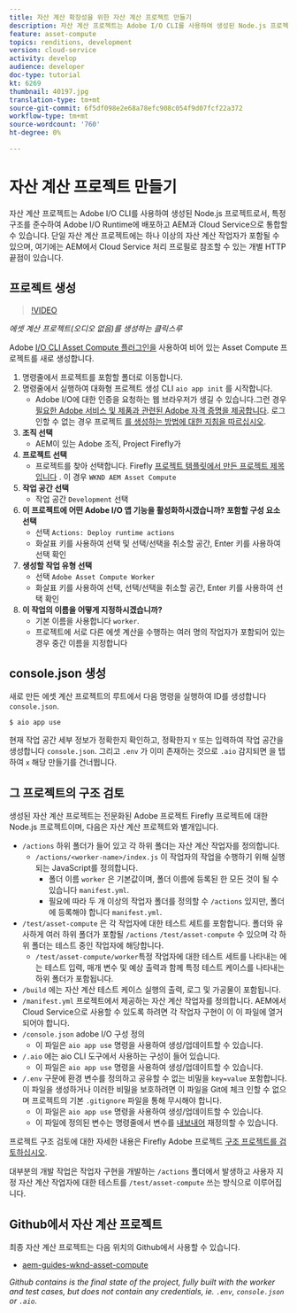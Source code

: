 ```yaml
---
title: 자산 계산 확장성을 위한 자산 계산 프로젝트 만들기
description: 자산 계산 프로젝트는 Adobe I/O CLI를 사용하여 생성된 Node.js 프로젝트로서, 특정 구조를 준수하여 Adobe I/O Runtime에 배포하고 AEM과 Cloud Service으로 통합할 수 있습니다.
feature: asset-compute
topics: renditions, development
version: cloud-service
activity: develop
audience: developer
doc-type: tutorial
kt: 6269
thumbnail: 40197.jpg
translation-type: tm+mt
source-git-commit: 6f5df098e2e68a78efc908c054f9d07fcf22a372
workflow-type: tm+mt
source-wordcount: '760'
ht-degree: 0%

---
```



# 자산 계산 프로젝트 만들기

자산 계산 프로젝트는 Adobe I/O CLI를 사용하여 생성된 Node.js 프로젝트로서, 특정 구조를 준수하여 Adobe I/O Runtime에 배포하고 AEM과 Cloud Service으로 통합할 수 있습니다. 단일 자산 계산 프로젝트에는 하나 이상의 자산 계산 작업자가 포함될 수 있으며, 여기에는 AEM에서 Cloud Service 처리 프로필로 참조할 수 있는 개별 HTTP 끝점이 있습니다.

## 프로젝트 생성

>[!VIDEO](https://video.tv.adobe.com/v/40197/?quality=12&learn=on)

_에셋 계산 프로젝트(오디오 없음)를 생성하는 클릭스루_


Adobe [I/O CLI Asset Compute 플러그인을](../set-up/development-environment.md#aio-cli) 사용하여 비어 있는 Asset Compute 프로젝트를 새로 생성합니다.

1. 명령줄에서 프로젝트를 포함할 폴더로 이동합니다.
1. 명령줄에서 실행하여 대화형 프로젝트 생성 CLI `aio app init` 를 시작합니다.
   + Adobe I/O에 대한 인증을 요청하는 웹 브라우저가 생길 수 있습니다.그런 경우 [필요한 Adobe 서비스 및 제품과 관련된 Adobe 자격 증명을 제공합니다](../set-up/accounts-and-services.md). 로그인할 수 없는 경우 프로젝트 [를 생성하는 방법에 대한 지침을 따르십시오](https://github.com/AdobeDocs/project-firefly/blob/master/getting_started/first_app.md#42-developer-is-not-logged-in-as-enterprise-organization-user).
1. __조직 선택__
   + AEM이 있는 Adobe 조직, Project Firefly가
1. __프로젝트 선택__
   + 프로젝트를 찾아 선택합니다. Firefly [프로젝트 템플릿에서 만든 프로젝트 제목입니다](../set-up/firefly.md) . 이 경우 `WKND AEM Asset Compute`
1. __작업 공간 선택__
   + 작업 공간 `Development` 선택
1. __이 프로젝트에 어떤 Adobe I/O 앱 기능을 활성화하시겠습니까? 포함할 구성 요소 선택__
   + 선택 `Actions: Deploy runtime actions`
   + 화살표 키를 사용하여 선택 및 선택/선택을 취소할 공간, Enter 키를 사용하여 선택 확인
1. __생성할 작업 유형 선택__
   + 선택 `Adobe Asset Compute Worker`
   + 화살표 키를 사용하여 선택, 선택/선택을 취소할 공간, Enter 키를 사용하여 선택 확인
1. __이 작업의 이름을 어떻게 지정하시겠습니까?__
   + 기본 이름을 사용합니다 `worker`.
   + 프로젝트에 서로 다른 에셋 계산을 수행하는 여러 명의 작업자가 포함되어 있는 경우 중간 이름을 지정합니다

## console.json 생성

새로 만든 에셋 계산 프로젝트의 루트에서 다음 명령을 실행하여 ID를 생성합니다 `console.json`.

```
$ aio app use
```

현재 작업 공간 세부 정보가 정확한지 확인하고, 정확한지 `Y` 또는 입력하여 작업 공간을 생성합니다 `console.json`. 그리고 `.env` 가 이미 존재하는 것으로 `.aio` 감지되면 을 탭하여 `x` 해당 만들기를 건너뜁니다.

## 그 프로젝트의 구조 검토

생성된 자산 계산 프로젝트는 전문화된 Adobe 프로젝트 Firefly 프로젝트에 대한 Node.js 프로젝트이며, 다음은 자산 계산 프로젝트와 별개입니다.

+ `/actions` 하위 폴더가 들어 있고 각 하위 폴더는 자산 계산 작업자를 정의합니다.
   + `/actions/<worker-name>/index.js` 이 작업자의 작업을 수행하기 위해 실행되는 JavaScript를 정의합니다.
      + 폴더 이름 `worker` 은 기본값이며, 폴더 이름에 등록된 한 모든 것이 될 수 있습니다 `manifest.yml`.
      + 필요에 따라 두 개 이상의 작업자 폴더를 정의할 수 `/actions` 있지만, 폴더에 등록해야 합니다 `manifest.yml`.
+ `/test/asset-compute` 은 각 작업자에 대한 테스트 세트를 포함합니다. 폴더와 유사하게 여러 하위 폴더가 포함될 `/actions` `/test/asset-compute` 수 있으며 각 하위 폴더는 테스트 중인 작업자에 해당합니다.
   + `/test/asset-compute/worker`특정 작업자에 대한 테스트 세트를 나타내는 에는 테스트 입력, 매개 변수 및 예상 출력과 함께 특정 테스트 케이스를 나타내는 하위 폴더가 포함됩니다.
+ `/build` 에는 자산 계산 테스트 케이스 실행의 출력, 로그 및 가공물이 포함됩니다.
+ `/manifest.yml` 프로젝트에서 제공하는 자산 계산 작업자를 정의합니다. AEM에서 Cloud Service으로 사용할 수 있도록 하려면 각 작업자 구현이 이 이 파일에 열거되어야 합니다.
+ `/console.json` adobe I/O 구성 정의
   + 이 파일은 `aio app use` 명령을 사용하여 생성/업데이트할 수 있습니다.
+ `/.aio` 에는 aio CLI 도구에서 사용하는 구성이 들어 있습니다.
   + 이 파일은 `aio app use` 명령을 사용하여 생성/업데이트할 수 있습니다.
+ `/.env` 구문에 환경 변수를 정의하고 공유할 수 없는 비밀을 `key=value` 포함합니다. 이 파일을 생성하거나 이러한 비밀을 보호하려면 이 파일을 Git에 체크 인할 수 없으며 프로젝트의 기본 `.gitignore` 파일을 통해 무시해야 합니다.
   + 이 파일은 `aio app use` 명령을 사용하여 생성/업데이트할 수 있습니다.
   + 이 파일에 정의된 변수는 명령줄에서 변수를 [내보내어](../deploy/runtime.md) 재정의할 수 있습니다.

프로젝트 구조 검토에 대한 자세한 내용은 Firefly Adobe 프로젝트 [구조 프로젝트를 검토하십시오](https://github.com/AdobeDocs/project-firefly/blob/master/getting_started/first_app.md#5-anatomy-of-a-project-firefly-application).

대부분의 개발 작업은 작업자 구현을 개발하는 `/actions` 폴더에서 발생하고 사용자 지정 자산 계산 작업자에 대한 테스트를 `/test/asset-compute` 쓰는 방식으로 이루어집니다.

## Github에서 자산 계산 프로젝트

최종 자산 계산 프로젝트는 다음 위치의 Github에서 사용할 수 있습니다.

+ [aem-guides-wknd-asset-compute](https://github.com/adobe/aem-guides-wknd-asset-compute)

_Github contains is the final state of the project, fully built with the worker and test cases, but does not contain any credentials, ie. `.env`, `console.json` or `.aio`._

